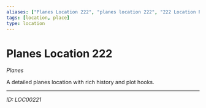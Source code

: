 ```yaml
---
aliases: ["Planes Location 222", "planes location 222", "222 Location Planes"]
tags: [location, place]
type: location
---
```


# Planes Location 222

*Planes*

A detailed planes location with rich history and plot hooks.

---
*ID: LOC00221*